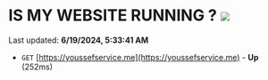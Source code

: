 # IS MY WEBSITE RUNNING ? [![](https://img.shields.io/static/v1?label=Sponsor&message=%E2%9D%A4&logo=GitHub&color=%23fe8e86)](https://github.com/sponsors/Youssef-Lehmam)

Last updated: **6/19/2024, 5:33:41 AM**

- `GET` [https://youssefservice.me](https://youssefservice.me) - **Up** (252ms)

